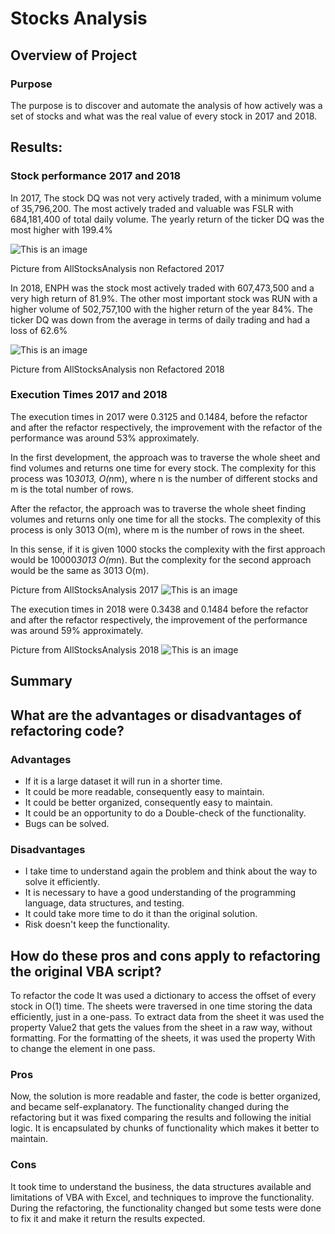 # Stocks Analysis
## Overview of Project

### Purpose

The purpose is to discover and automate the analysis of how actively was a set of stocks and what was the real value of every stock in 2017 and 2018.


## Results:
### Stock performance 2017 and 2018

In 2017, The stock DQ was not very actively traded, with a minimum volume of 35,796,200. The most actively traded and valuable was FSLR with 684,181,400 of total daily volume. The  yearly return of the ticker DQ was the most higher with 199.4%

![This is an image](https://github.com/lindaperez/stocks_analysis/blob/main/Resources/VBA_Challenge_2017_Prev.png)

Picture from AllStocksAnalysis non Refactored 2017

In 2018, ENPH was the stock most actively traded with 607,473,500 and a very high return of 81.9%. The other most important stock was RUN with a higher volume of 502,757,100 with the higher return of the year 84%. The ticker DQ was down from the average in terms of daily trading and had a loss of 62.6%

![This is an image](https://github.com/lindaperez/stocks_analysis/blob/main/Resources/VBA_Challenge_2018_Prev.png)

Picture from AllStocksAnalysis non Refactored 2018

### Execution Times 2017 and 2018

The execution times in 2017 were 0.3125 and 0.1484, before the refactor and after the refactor respectively, the improvement with the refactor of the performance was around 53% approximately.

In the first development, the approach was to traverse the whole sheet and find volumes and returns one time for every stock. The complexity for this process was  10*3013, O(n*m),  where n is the number of different stocks and m is the total number of rows.

After the refactor, the approach was to traverse the whole sheet finding volumes and returns only one time for all the stocks.  The complexity of this process is only 3013 O(m), where m is the number of rows in the sheet.

In this sense, if it is given 1000 stocks the complexity with the first approach would be 10000*3013 O(m*n). But the complexity for the second approach would be the same as 3013 O(m).  


Picture from AllStocksAnalysis 2017
![This is an image](https://github.com/lindaperez/stocks_analysis/blob/main/Resources/VBA_Challenge_2017.png)

The execution times in 2018 were 0.3438 and 0.1484 before the refactor and after the refactor respectively, the improvement of the performance was around 59% approximately.


Picture from AllStocksAnalysis 2018
![This is an image](https://github.com/lindaperez/stocks_analysis/blob/main/Resources/VBA_Challenge_2018.png)


## Summary

## What are the advantages or disadvantages of refactoring code?

### Advantages

- If it is a large dataset it will run in a shorter time.
- It could be more readable, consequently easy to maintain.
- It could be better organized, consequently easy to maintain.
- It could be an opportunity to do a Double-check of the functionality.
- Bugs can be solved.

### Disadvantages

- I take time to understand again the problem and think about the way to solve it efficiently.
- It is necessary to have a good understanding of the programming language, data structures,  and testing.
- It could take more time to do it than the original solution.
- Risk doesn't keep the functionality.

## How do these pros and cons apply to refactoring the original VBA script?

To refactor the code It was used a dictionary to access the offset of every stock in O(1) time.
The sheets were traversed in one time storing the data efficiently, just in a one-pass. To extract data from the sheet it was used the property Value2 that gets the values from the sheet in a raw way, without formatting. For the formatting of the sheets, it was used the property With to change the element in one pass.

### Pros
Now, the solution is more readable and faster, the code is better organized, and became self-explanatory. The functionality changed during the refactoring but it was fixed comparing the results and following the initial logic. It is encapsulated by chunks of functionality which makes it better to maintain.

### Cons
It took time to understand the business, the data structures available and limitations of VBA with Excel, and techniques to improve the functionality. During the refactoring, the functionality changed but some tests were done to fix it and make it return the results expected.
